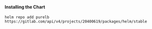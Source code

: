 #### Installing the Chart
```hcl
helm repo add purelb https://gitlab.com/api/v4/projects/20400619/packages/helm/stable
```